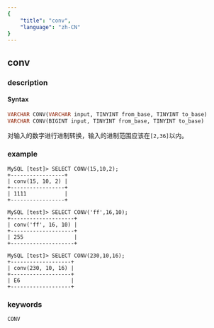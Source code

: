 ```yaml
---
{
    "title": "conv",
    "language": "zh-CN"
}
---
```


<!-- 
Licensed to the Apache Software Foundation (ASF) under one
or more contributor license agreements.  See the NOTICE file
distributed with this work for additional information
regarding copyright ownership.  The ASF licenses this file
to you under the Apache License, Version 2.0 (the
"License"); you may not use this file except in compliance
with the License.  You may obtain a copy of the License at
  http://www.apache.org/licenses/LICENSE-2.0
Unless required by applicable law or agreed to in writing,
software distributed under the License is distributed on an
"AS IS" BASIS, WITHOUT WARRANTIES OR CONDITIONS OF ANY
KIND, either express or implied.  See the License for the
specific language governing permissions and limitations
under the License.
-->

## conv

### description
#### Syntax

```sql
VARCHAR CONV(VARCHAR input, TINYINT from_base, TINYINT to_base)
VARCHAR CONV(BIGINT input, TINYINT from_base, TINYINT to_base)
```
对输入的数字进行进制转换，输入的进制范围应该在`[2,36]`以内。

### example

```
MySQL [test]> SELECT CONV(15,10,2);
+-----------------+
| conv(15, 10, 2) |
+-----------------+
| 1111            |
+-----------------+

MySQL [test]> SELECT CONV('ff',16,10);
+--------------------+
| conv('ff', 16, 10) |
+--------------------+
| 255                |
+--------------------+

MySQL [test]> SELECT CONV(230,10,16);
+-------------------+
| conv(230, 10, 16) |
+-------------------+
| E6                |
+-------------------+
```

### keywords
	CONV
